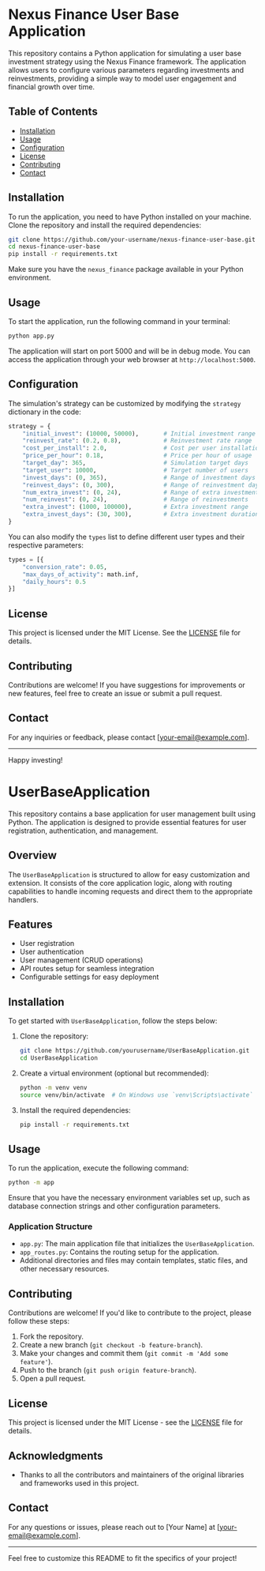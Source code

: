 # Nexus Finance User Base Application

This repository contains a Python application for simulating a user base investment strategy using the Nexus Finance framework. The application allows users to configure various parameters regarding investments and reinvestments, providing a simple way to model user engagement and financial growth over time.

## Table of Contents

- [Installation](#installation)
- [Usage](#usage)
- [Configuration](#configuration)
- [License](#license)
- [Contributing](#contributing)
- [Contact](#contact)

## Installation

To run the application, you need to have Python installed on your machine. Clone the repository and install the required dependencies:

```bash
git clone https://github.com/your-username/nexus-finance-user-base.git
cd nexus-finance-user-base
pip install -r requirements.txt
```

Make sure you have the `nexus_finance` package available in your Python environment.

## Usage

To start the application, run the following command in your terminal:

```bash
python app.py
```

The application will start on port 5000 and will be in debug mode. You can access the application through your web browser at `http://localhost:5000`.

## Configuration

The simulation's strategy can be customized by modifying the `strategy` dictionary in the code:

```python
strategy = {
    "initial_invest": (10000, 50000),       # Initial investment range
    "reinvest_rate": (0.2, 0.8),            # Reinvestment rate range
    "cost_per_install": 2.0,                # Cost per user installation
    "price_per_hour": 0.18,                 # Price per hour of usage
    "target_day": 365,                      # Simulation target days
    "target_user": 10000,                   # Target number of users
    "invest_days": (0, 365),                # Range of investment days
    "reinvest_days": (0, 300),              # Range of reinvestment days
    "num_extra_invest": (0, 24),            # Range of extra investments
    "num_reinvest": (0, 24),                # Range of reinvestments
    "extra_invest": (1000, 100000),         # Extra investment range
    "extra_invest_days": (30, 300),         # Extra investment duration range
}
```

You can also modify the `types` list to define different user types and their respective parameters:

```python
types = [{
    "conversion_rate": 0.05,
    "max_days_of_activity": math.inf,
    "daily_hours": 0.5
}]
```

## License

This project is licensed under the MIT License. See the [LICENSE](LICENSE) file for details.

## Contributing

Contributions are welcome! If you have suggestions for improvements or new features, feel free to create an issue or submit a pull request.

## Contact

For any inquiries or feedback, please contact [your-email@example.com].

---

Happy investing!
# UserBaseApplication

This repository contains a base application for user management built using Python. The application is designed to provide essential features for user registration, authentication, and management.

## Overview

The `UserBaseApplication` is structured to allow for easy customization and extension. It consists of the core application logic, along with routing capabilities to handle incoming requests and direct them to the appropriate handlers.

## Features

- User registration
- User authentication
- User management (CRUD operations)
- API routes setup for seamless integration
- Configurable settings for easy deployment

## Installation

To get started with `UserBaseApplication`, follow the steps below:

1. Clone the repository:

   ```bash
   git clone https://github.com/yourusername/UserBaseApplication.git
   cd UserBaseApplication
   ```

2. Create a virtual environment (optional but recommended):

   ```bash
   python -m venv venv
   source venv/bin/activate  # On Windows use `venv\Scripts\activate`
   ```

3. Install the required dependencies:

   ```bash
   pip install -r requirements.txt
   ```

## Usage

To run the application, execute the following command:

```bash
python -m app
```

Ensure that you have the necessary environment variables set up, such as database connection strings and other configuration parameters.

### Application Structure

- `app.py`: The main application file that initializes the `UserBaseApplication`.
- `app_routes.py`: Contains the routing setup for the application.
- Additional directories and files may contain templates, static files, and other necessary resources.

## Contributing

Contributions are welcome! If you'd like to contribute to the project, please follow these steps:

1. Fork the repository.
2. Create a new branch (`git checkout -b feature-branch`).
3. Make your changes and commit them (`git commit -m 'Add some feature'`).
4. Push to the branch (`git push origin feature-branch`).
5. Open a pull request.

## License

This project is licensed under the MIT License - see the [LICENSE](LICENSE) file for details.

## Acknowledgments

- Thanks to all the contributors and maintainers of the original libraries and frameworks used in this project.

## Contact

For any questions or issues, please reach out to [Your Name] at [your-email@example.com].

---

Feel free to customize this README to fit the specifics of your project!
